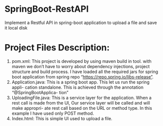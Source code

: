 # SpringBoot-RestAPI
Implement a Restful API in spring-boot application to upload a file and save it local disk

# Project Files Description:
1. pom.xml: This project is developed by using maven build in tool. with maven we don’t have to worry about dependency injections, project structure and build process. I have loaded all the required jars for spring boot application from spring repo “https://repo.spring.io/libs-release”.
2. Application.java: This is a spring boot app. This let us run the spring appli- cation standalone. This is achieved through the annotation “@SpringBootApplica- tion”
3. UploadingFile.java: This is a service layer for the application. When a rest call is made from the UI, Our service layer will be called and will make appropri- ate rest call based on the URL or method type. In this example I have used only POST method.
4. Index.html: This is simple UI used to upload a file.

